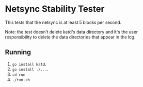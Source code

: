# Netsync Stability Tester
This tests that the netsync is at least 5 blocks per second.

Note: the test doesn't delete katd's data directory and it's the user
responsibility to delete the data directories that appear in the log.

## Running
 1. `go install katd`.
 2. `go install ./...`.
 3. `cd run`
 4. `./run.sh`
 